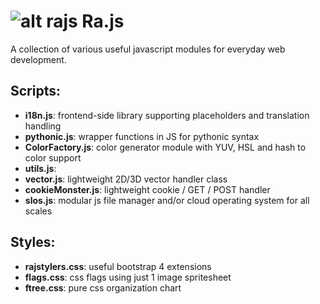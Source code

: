 # ![alt rajs](https://github.com/oboforty/Rajs/blob/master/logo.png "Ra.js") Ra.js

A collection of various useful javascript modules for everyday web development.

## Scripts:

* **i18n.js**: frontend-side library supporting placeholders and translation handling
* **pythonic.js**: wrapper functions in JS for pythonic syntax
* **ColorFactory.js**: color generator module with YUV, HSL and hash to color support
* **utils.js**: 
* **vector.js**: lightweight 2D/3D vector handler class
* **cookieMonster.js**: lightweight cookie / GET / POST handler
* **slos.js**: modular js file manager and/or cloud operating system for all scales


## Styles:

* **rajstylers.css**: useful bootstrap 4 extensions
* **flags.css**: css flags using just 1 image spritesheet
* **ftree.css**: pure css organization chart
